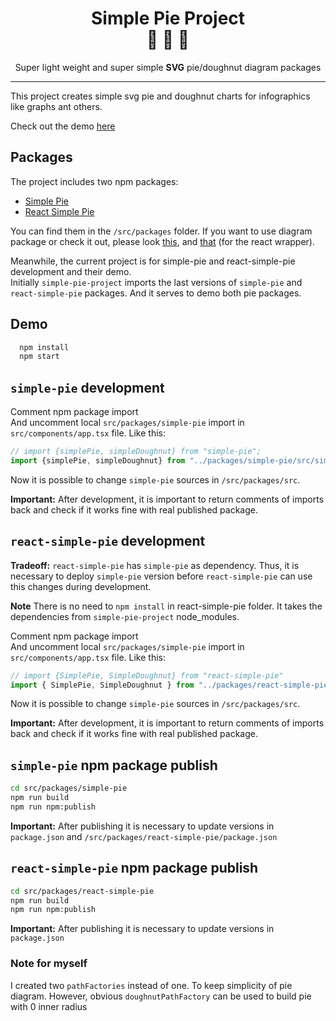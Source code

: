 <div align="center">
  <h1>Simple Pie Project<br/>🔧 🥧 🍩</h1>
  <p>Super light weight and super simple <strong>SVG</strong> pie/doughnut diagram packages</p>
</div>

<hr/>

This project creates simple svg pie and doughnut charts for infographics like graphs ant others.

Check out the demo [here](https://simple-pie.netlify.app/)

## Packages

The project includes two npm packages:

* [Simple Pie](https://github.com/serjilyashenko/react-simple-pie/tree/master/src/packages/simple-pie)
* [React Simple Pie](https://github.com/serjilyashenko/react-simple-pie/tree/master/src/packages/react-simple-pie)

You can find them in the `/src/packages` folder. If you want to use diagram package or check it out, please look [this](https://github.com/serjilyashenko/react-simple-pie/tree/master/src/packages/simple-pie), and [that](https://github.com/serjilyashenko/react-simple-pie/tree/master/src/packages/react-simple-pie) (for the react wrapper).

Meanwhile, the current project is for simple-pie and react-simple-pie development and their demo.\
Initially `simple-pie-project` imports the last versions of `simple-pie` and `react-simple-pie` packages. And it serves to demo both pie packages.

## Demo

```bash
  npm install
  npm start
```

## `simple-pie` development

Comment npm package import\
And uncomment local `src/packages/simple-pie` import in `src/components/app.tsx` file. Like this:

```ts
// import {simplePie, simpleDoughnut} from "simple-pie";
import {simplePie, simpleDoughnut} from "../packages/simple-pie/src/simple-pie";
```

Now it is possible to change `simple-pie` sources in `/src/packages/src`.

**Important:** After development, it is important to return comments of imports back and check if it works fine with real published package.

## `react-simple-pie` development

**Tradeoff:** `react-simple-pie` has `simple-pie` as dependency. Thus, it is necessary to deploy `simple-pie` version
before `react-simple-pie` can use this changes during development.

**Note** There is no need to `npm install` in react-simple-pie folder. It takes the dependencies from `simple-pie-project`
node_modules.

Comment npm package import\
And uncomment local `src/packages/simple-pie` import in `src/components/app.tsx` file. Like this:

```ts
// import {SimplePie, SimpleDoughnut} from "react-simple-pie"
import { SimplePie, SimpleDoughnut } from "../packages/react-simple-pie/src";
```

Now it is possible to change `simple-pie` sources in `/src/packages/src`.

**Important:** After development, it is important to return comments of imports back and check if it works fine with real published package.

## `simple-pie` npm package publish

```bash
cd src/packages/simple-pie
npm run build
npm run npm:publish
```

**Important:** After publishing it is necessary to update versions in `package.json` and `/src/packages/react-simple-pie/package.json`

## `react-simple-pie` npm package publish

```bash
cd src/packages/react-simple-pie
npm run build
npm run npm:publish
```

**Important:** After publishing it is necessary to update versions in `package.json`

### Note for myself
I created two `pathFactories` instead of one. To keep simplicity of pie diagram.
However, obvious `doughnutPathFactory` can be used to build pie with 0 inner radius
